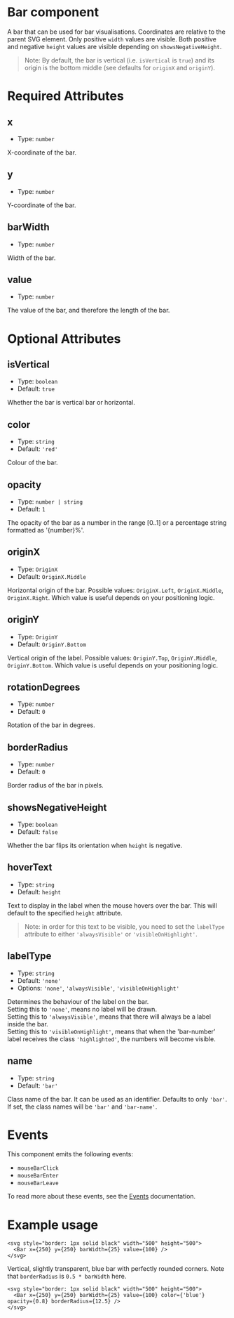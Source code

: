 # Bar component

A bar that can be used for bar visualisations.
Coordinates are relative to the parent SVG element.
Only positive `width` values are visible.
Both positive and negative `height` values are visible
depending on `showsNegativeHeight`.

> Note: By default, the bar is vertical (i.e. `isVertical` is `true`)
> and its origin is the bottom middle (see defaults for `originX` and `originY`).

# Required Attributes

## x

- Type: `number`

X-coordinate of the bar.

## y

- Type: `number`

Y-coordinate of the bar.

## barWidth

- Type: `number`

Width of the bar.

## value

- Type: `number`

The value of the bar, and therefore the length of the bar.

# Optional Attributes

## isVertical

- Type: `boolean`
- Default: `true`

Whether the bar is vertical bar or horizontal.

## color

- Type: `string`
- Default: `'red'`

Colour of the bar.

## opacity

- Type: `number | string`
- Default: `1`

The opacity of the bar as a number in the range [0..1] or
a percentage string formatted as '{number}%'.

## originX

- Type: `OriginX`
- Default: `OriginX.Middle`

Horizontal origin of the bar.
Possible values: `OriginX.Left`, `OriginX.Middle`, `OriginX.Right`.
Which value is useful depends on your positioning logic.

## originY

- Type: `OriginY`
- Default: `OriginY.Bottom`

Vertical origin of the label.
Possible values: `OriginY.Top`, `OriginY.Middle`, `OriginY.Bottom`.
Which value is useful depends on your positioning logic.

## rotationDegrees

- Type: `number`
- Default: `0`

Rotation of the bar in degrees.

## borderRadius

- Type: `number`
- Default: `0`

Border radius of the bar in pixels.

## showsNegativeHeight

- Type: `boolean`
- Default: `false`

Whether the bar flips its orientation when `height` is negative.

## hoverText

- Type: `string`
- Default: `height`

Text to display in the label when the mouse hovers over the bar. This will default to the specified `height` attribute.

> Note: in order for this text to be visible, you need to set the `labelType` attribute to either `'alwaysVisible'` or `'visibleOnHighlight'`.

## labelType

- Type: `string`
- Default: `'none'`
- Options: `'none'`, `'alwaysVisible'`, `'visibleOnHighlight'`

Determines the behaviour of the label on the bar.<br>
Setting this to `'none'`, means no label will be drawn.<br>
Setting this to `'alwaysVisible'`, means that there will always be a label inside the bar.<br>
Setting this to `'visibleOnHighlight'`, means that when the 'bar-number' label receives the class `'highlighted'`, the numbers will become visible.

## name

- Type: `string`
- Default: `'bar'`

Class name of the bar. It can be used as an identifier.
Defaults to only `'bar'`.
If set, the class names will be `'bar'` and `'bar-name'`.

# Events

This component emits the following events:

- `mouseBarClick`
- `mouseBarEnter`
- `mouseBarLeave`

To read more about these events, see the [Events](../utils/events.md) documentation.

# Example usage

```svelte
<svg style="border: 1px solid black" width="500" height="500">
  <Bar x={250} y={250} barWidth={25} value={100} />
</svg>
```

Vertical, slightly transparent, blue bar with perfectly rounded corners.
Note that `borderRadius` is `0.5 * barWidth` here.

```svelte
<svg style="border: 1px solid black" width="500" height="500">
  <Bar x={250} y={250} barWidth={25} value={100} color={'blue'} opacity={0.8} borderRadius={12.5} />
</svg>
```
